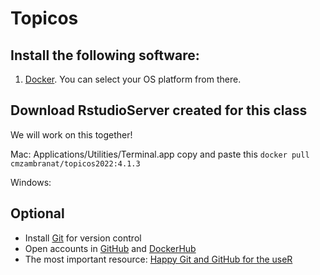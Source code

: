 # Topicos

## Install the following software:

1. [Docker](https://docs.docker.com/get-docker/). You can select your OS platform from there.

## Download RstudioServer created for this class
We will work on this together!

Mac: 
Applications/Utilities/Terminal.app
copy and paste this `docker pull cmzambranat/topicos2022:4.1.3`

Windows:

## Optional 
* Install [Git](https://git-scm.com/downloads) for version control
* Open accounts in [GitHub](https://github.com/SIGN-UP) and [DockerHub](https://hub.docker.com/signup/)
* The most important resource: [Happy Git and GitHub for the useR](https://happygitwithr.com/)

